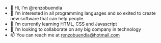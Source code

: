 - 👋 Hi, I’m @renzobuendia
- 👀 I’m interested in all programming languages and so exited to create new software that can help people.
- 🌱 I’m currently learning HTML, CSS and Javascript
- 💞️ I’m looking to collaborate on any big company in technology
- 📫 You can reach me at renzobuendia@hotmail.com

<!---
renzobuendia/renzobuendia is a ✨ special ✨ repository because its `README.md` (this file) appears on your GitHub profile.
You can click the Preview link to take a look at your changes.
--->
